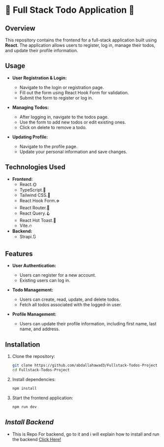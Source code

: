 # 🚀 Full Stack Todo Application 🚀

## Overview

This repository contains the frontend for a full-stack application built using **React**. The application allows users to register, log in, manage their todos, and update their profile information.

## Usage

- **User Registration & Login:**

  - Navigate to the login or registration page.
  - Fill out the form using React Hook Form for validation.
  - Submit the form to register or log in.

- **Managing Todos:**
  - After logging in, navigate to the todos page.
  - Use the form to add new todos or edit existing ones.
  - Click on delete to remove a todo.
- **Updating Profile:**

  - Navigate to the profile page.
  - Update your personal information and save changes.

## Technologies Used

- **Frontend:**
  - React.🌞
  - TypeScript.🗽
  - Tailwind CSS.👋
  - React Hook Form.✈️
  - React Router.💯
  - React Query.🪝
  - React Hot Toast.🗽
  - Vite.🔥
- **Backend:**
  - Strapi.🔃

## Features

- **User Authentication:**

  - Users can register for a new account.
  - Existing users can log in.

- **Todo Management:**

  - Users can create, read, update, and delete todos.
  - Fetch all todos associated with the logged-in user.

- **Profile Management:**
  - Users can update their profile information, including first name, last name, and address.

## Installation

1. Clone the repository:

   ```bash
   git clone https://github.com/abdallahawad3/Fullstack-Todos-Project
   cd Fullstack-Todos-Project
   ```

2. Install dependencies:

   ```bash
   npm install
   ```

3. Start the frontend application:

   ```bash
   npm run dev
   ```

## **_Install Backend_**

- This is Repo For backend, go to it and i will explain how to install and run the backend [Click Here!](https://github.com/abdallahawad3/TODO-BACKEND)
